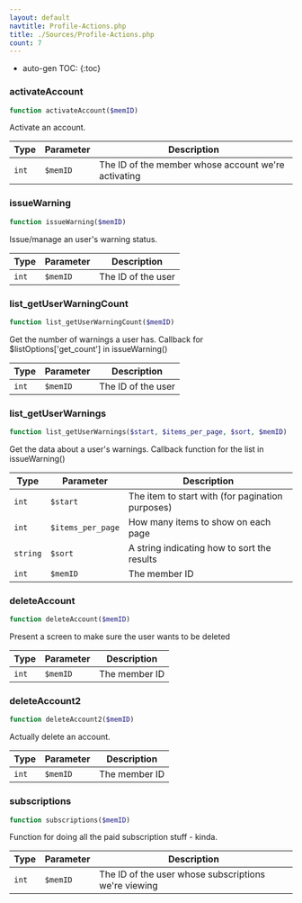 ```yaml
---
layout: default
navtitle: Profile-Actions.php
title: ./Sources/Profile-Actions.php
count: 7
---
```

* auto-gen TOC:
{:toc}
### activateAccount

```php
function activateAccount($memID)
```
Activate an account.



Type|Parameter|Description
---|---|---
`int`|`$memID`|The ID of the member whose account we're activating

### issueWarning

```php
function issueWarning($memID)
```
Issue/manage an user's warning status.



Type|Parameter|Description
---|---|---
`int`|`$memID`|The ID of the user

### list_getUserWarningCount

```php
function list_getUserWarningCount($memID)
```
Get the number of warnings a user has. Callback for $listOptions['get_count'] in issueWarning()



Type|Parameter|Description
---|---|---
`int`|`$memID`|The ID of the user

### list_getUserWarnings

```php
function list_getUserWarnings($start, $items_per_page, $sort, $memID)
```
Get the data about a user's warnings. Callback function for the list in issueWarning()



Type|Parameter|Description
---|---|---
`int`|`$start`|The item to start with (for pagination purposes)
`int`|`$items_per_page`|How many items to show on each page
`string`|`$sort`|A string indicating how to sort the results
`int`|`$memID`|The member ID

### deleteAccount

```php
function deleteAccount($memID)
```
Present a screen to make sure the user wants to be deleted



Type|Parameter|Description
---|---|---
`int`|`$memID`|The member ID

### deleteAccount2

```php
function deleteAccount2($memID)
```
Actually delete an account.



Type|Parameter|Description
---|---|---
`int`|`$memID`|The member ID

### subscriptions

```php
function subscriptions($memID)
```
Function for doing all the paid subscription stuff - kinda.



Type|Parameter|Description
---|---|---
`int`|`$memID`|The ID of the user whose subscriptions we're viewing

